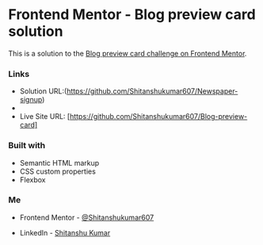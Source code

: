 # Frontend Mentor - Blog preview card solution

This is a solution to the [Blog preview card challenge on Frontend Mentor](https://www.frontendmentor.io/challenges/blog-preview-card-ckPaj01IcS). 

### Links

- Solution URL:(https://github.com/Shitanshukumar607/Newspaper-signup)
- 
- Live Site URL: [https://github.com/Shitanshukumar607/Blog-preview-card]

### Built with

- Semantic HTML markup
- CSS custom properties
- Flexbox

### Me

- Frontend Mentor - [@Shitanshukumar607](https://www.frontendmentor.io/profile/Shitanshukumar607)

- LinkedIn - [Shitanshu Kumar](https://www.linkedin.com/in/shitanshu-kumar-4a84ab2a6?utm_source=share&utm_campaign=share_via&utm_content=profile&utm_medium=android_app)

  

